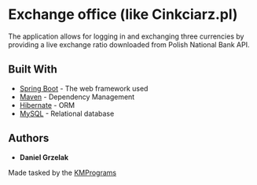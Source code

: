 # Exchange office (like Cinkciarz.pl)

The application allows for logging in and exchanging three currencies by providing a live exchange ratio downloaded from Polish National Bank API.


## Built With

* [Spring Boot](https://spring.io/projects/spring-boot) - The web framework used
* [Maven](https://maven.apache.org/) - Dependency Management
* [Hibernate](https://hibernate.org/) - ORM
* [MySQL](https://www.mysql.com/) - Relational database

## Authors

* **Daniel Grzelak**

Made tasked by the [KMPrograms](https://km-programs.pl/)
